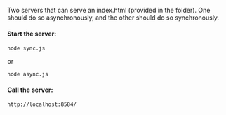 Two servers that can serve an index.html (provided in the folder). One should do so
asynchronously, and the other should do so synchronously.

#### Start the server:
```
node sync.js
```
or
```
node async.js
```

#### Call the server:
```
http://localhost:8584/
```
